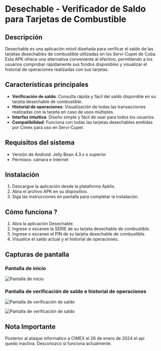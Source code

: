 # Desechable - Verificador de Saldo para Tarjetas de Combustible

## Descripción

Desechable es una aplicación móvil diseñada para verificar el saldo de las tarjetas desechables de combustible utilizadas en los Servi-Cupet de Cuba. Esta APK ofrece una alternativa conveniente al efectivo, permitiendo a los usuarios comprobar rápidamente sus fondos disponibles y visualizar el historial de operaciones realizadas con sus tarjetas.

## Características principales

- **Verificación de saldo**: Consulta rápida y fácil del saldo disponible en su tarjeta desechable de combustible.
- **Historial de operaciones**: Visualización de todas las transacciones realizadas con la tarjeta en caso de usos múltiples.
- **Interfaz intuitiva**: Diseño simple y fácil de usar para todos los usuarios.
- **Compatibilidad**: Funciona con todas las tarjetas desechables emitidas por Cimex para uso en Servi-Cupet.

## Requisitos del sistema

- Versión de Android: Jelly Bean 4.3.x o superior
- Permisos: cámara e Internet

## Instalación

1. Descargue la aplicación desde la plataforma Apklis.
2. Abra el archivo APK en su dispositivo.
3. Siga las instrucciones en pantalla para completar la instalación.

## Cómo funciona ?

1. Abra la aplicación Desechable.
2. Ingrese o escanee la SERIE de su tarjeta desechable de combustible.
3. Ingrese o escanee el PIN de su tarjeta desechable de combustible.
4. Visualice el saldo actual y el historial de operaciones.


## Capturas de pantalla

### Pantalla de inicio
![Pantalla de inicio](https://media.licdn.com/dms/image/v2/D4E2DAQFzqZvyxWSGnQ/profile-treasury-image-shrink_1920_1920/profile-treasury-image-shrink_1920_1920/0/1728498672153?e=1741024800&v=beta&t=sF9krFtx4DGoWYFHZu_3bARfEQ0FTCZOb-9PktJkKjg)

### Pantalla de verificación de saldo e historial de operaciones
![Pantalla de verificación de saldo](https://media.licdn.com/dms/image/v2/D4E2DAQF5mxeBE9IdWQ/profile-treasury-image-shrink_1920_1920/profile-treasury-image-shrink_1920_1920/0/1728498685812?e=1741024800&v=beta&t=bMhxJLO09CkPcpqbWvThB4awjrtcFCJcurdKtroqTTE)


![Pantalla de verificación de saldo](https://media.licdn.com/dms/image/v2/D4E2DAQGspiYDF3IrnA/profile-treasury-image-shrink_1920_1920/profile-treasury-image-shrink_1920_1920/0/1728498699371?e=1741024800&v=beta&t=DRU7R1jAdBlpjNzax--EDsFQrw5PlrRw59tvZipEYew)


## Nota Importante

Posterior al ataque informatico a CIMEX el 26 de enero de 2024 el api quedo inactiva. Desconozco si funciona actualmente.
